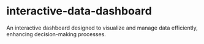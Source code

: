 # interactive-data-dashboard
An interactive dashboard designed to visualize and manage data efficiently, enhancing decision-making processes.
